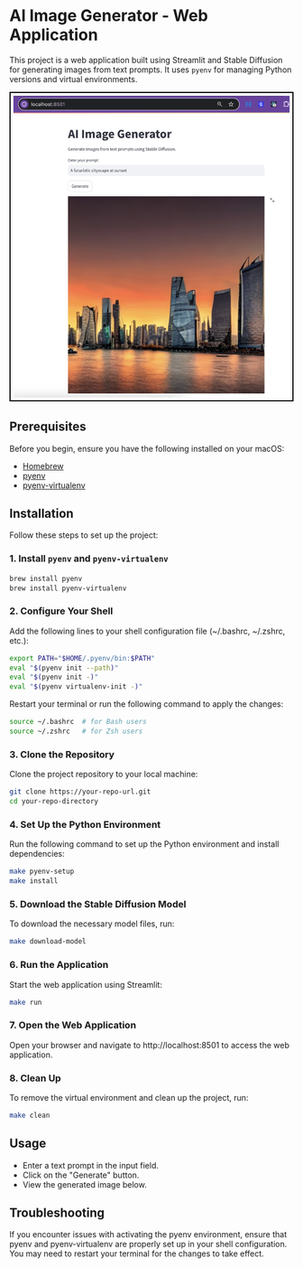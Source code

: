 # AI Image Generator - Web Application

This project is a web application built using Streamlit and Stable Diffusion for generating images from text prompts. It uses `pyenv` for managing Python versions and virtual environments.

<div style="border: 2px solid black; display: inline-block; padding: 5px;">
    <img src="screenshot.png" alt="AI Image Generator - Web Application" style="display: block;">
</div>

## Prerequisites

Before you begin, ensure you have the following installed on your macOS:

- [Homebrew](https://brew.sh/)
- [pyenv](https://github.com/pyenv/pyenv)
- [pyenv-virtualenv](https://github.com/pyenv/pyenv-virtualenv)

## Installation

Follow these steps to set up the project:

### 1. Install `pyenv` and `pyenv-virtualenv`

```bash
brew install pyenv
brew install pyenv-virtualenv
```

### 2. Configure Your Shell

Add the following lines to your shell configuration file (~/.bashrc, ~/.zshrc, etc.):

```bash
export PATH="$HOME/.pyenv/bin:$PATH"
eval "$(pyenv init --path)"
eval "$(pyenv init -)"
eval "$(pyenv virtualenv-init -)"
```

Restart your terminal or run the following command to apply the changes:

```bash
source ~/.bashrc  # for Bash users
source ~/.zshrc   # for Zsh users
```

### 3. Clone the Repository

Clone the project repository to your local machine:

```bash
git clone https://your-repo-url.git
cd your-repo-directory
```

### 4. Set Up the Python Environment

Run the following command to set up the Python environment and install dependencies:

```bash
make pyenv-setup
make install
```

### 5. Download the Stable Diffusion Model

To download the necessary model files, run:

```bash
make download-model
```

### 6. Run the Application

Start the web application using Streamlit:

```bash
make run
```

### 7. Open the Web Application

Open your browser and navigate to http://localhost:8501 to access the web application.

### 8. Clean Up

To remove the virtual environment and clean up the project, run:

```bash
make clean
```

## Usage

- Enter a text prompt in the input field.
- Click on the "Generate" button.
- View the generated image below.

## Troubleshooting

If you encounter issues with activating the pyenv environment, ensure that pyenv and pyenv-virtualenv are properly set up in your shell configuration. You may need to restart your terminal for the changes to take effect.
